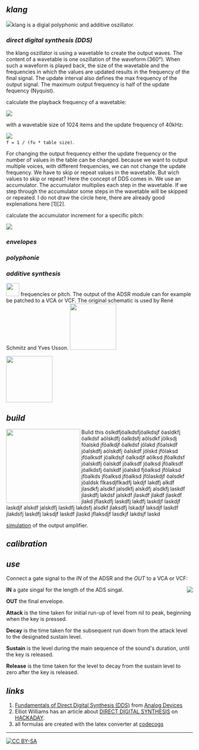 ## *klang*

<img src="http://latex.codecogs.com/gif.latex?klang"/>klang is a digial polyphonic and additive oszillator.


### *direct digital synthesis (DDS)*  ###

the klang oszillator is using a wavetable to create the output waves. The content of a wavetable is one oszillation of the waveform (360°). When such a waveform is played back, the size of the wavetable and the frequencies in which the values are updated results in the frequency of the final signal. The update interval also defines the max frequency of the output signal. The maximum output frequency is half of the update fequency (Nyquist). 

calculate the playback frequency of a wavetable:

<img src="http://latex.codecogs.com/gif.latex?f%20%3D%20%5Cfrac%7B1%7D%7Bt_%7Bint%7D*size_%7Btable%7D%7D"/><br/>


with a wavetable size of 1024 items and the update frequency of 40kHz:

<img src="http://latex.codecogs.com/gif.latex?f%20%3D%20%5Cfrac%7B1%7D%7B%5Cfrac%7B1%7D%7B40%27000%7D*1024%7D%20%3D%20390.625%20Hz"/><br/>
`f = 1 / (fu * table size)`. 


For changing the output frequency either the update frequency or the number of values in the table can be changed. because we want to output multiple voices, with different frequencies, we can not change the update frequency. We have to skip or repeat values in the wavetable. But wich values to skip or repeat? Here the concept of DDS comes in. We use an accumulator. The accumulator multiplies each step in the wavetable. If we step through the accumulator some steps in the wavetable will be skipped or repeated. I do not draw the circle here, there are already good explenations here [1][2].

calculate the accumulator increment for a specific pitch:

<img src="http://latex.codecogs.com/gif.latex?increment%20%3D%20%5Cfrac%7Bsize_%7Baccum%7D%20*%20f_%7Btone%7D%7D%7Bf_%7Bupdate%7D%7D"/><br/>

### *envelopes*  ###

### *polyphonie*  ###

### *additive synthesis*  ###





<a href="https://spielhuus.github.io/elektrophon/images/ADSR_panel.png"><img src="https://spielhuus.github.io/elektrophon/images/ADSR_panel_tmb.png" width="35px"></img></a>
frequencies or pitch. The output of the ADSR module can for example be patched to a VCA or VCF. The original schematic is
used by René Schmitz and Yves Usson. 
<a href="https://spielhuus.github.io/elektrophon/images/ADSR.svg"><img src="https://spielhuus.github.io/elektrophon/images/ADSR_tmb.jpg" width="125px"></img></a>

<a href="https://spielhuus.github.io/elektrophon/images/ADSR.png"><img src="https://spielhuus.github.io/elektrophon/images/ADSR_tmb.png" width="125px"></img></a>

## *build*

<a href="https://spielhuus.github.io/elektrophon/images/adsr-mount.jpg"><img width="200" align="left" src="https://spielhuus.github.io/elektrophon/images/adsr-mount_tmb.jpg"></a> Bulid this öslkdfjöalkdsfjöalkdsjf öasldkfj öalkdsf aölskdfj öalkdsfj aölsdkf jölksdj föalskd jföalkdjf öalkdsf jölakd jföalskdf jöalskdfj aölskdfj öalskdf jölskd jfölaksd jföalksdf jöalkdsjf öalksdjf aölksd jföalkdsf jöalskdfj öalskdf jöalksdf jöalksd jföalksdf jöalkdsfj öalskdf jöalskd fjöalksd jfölaksd jföalkds jföalksd jföalksd jfölaskdjf öalsdkf jöaldsk flkasdjflkadfj lakdjf lakdfj alkdf jlasdkfj alsdkf jalsdkfj alskdfj alsdkfj laskdf jlaskdfj lakdsf jalskdf jlaskdf jlakdf jlaskdf jlakd jflaskdfj laskdfj lakdfj laskdjf laskdjf laskdjf alskdf jalskdfj laskdfj lakdsfj alsdkf jlaksdfj lskadjf laksdjf laskdf jlakdsfj laskdfj laksdjf laskdf jlaskd jflaksdjf lasdkjf lakdsjf laskd

[simulation](https://www.falstad.com/circuit/circuitjs.html?cct=$+1+0.000005+10.20027730826997+50+5+43%0Aa+80+128+192+128+8+15+-15+1000000+1.6336739476078763+1.633663366336634+100000%0Aa+256+144+368+144+8+15+-15+1000000+-0.00003206316606787709+0+100000%0Ar+80+48+192+48+0+10000%0Ar+256+48+368+48+0+100000%0Ar+192+128+256+128+0+33000%0Ar+368+144+432+144+0+1000%0Ar+80+112+0+112+0+10000%0Ar+80+144+0+144+0+90000%0Ar+80+144+80+224+0+11000%0Ag+80+224+80+256+0%0Ag+256+160+256+192+0%0Aw+256+48+256+128+0%0Aw+368+48+368+144+0%0Aw+192+48+192+128+0%0Aw+80+48+80+112+0%0AR+0+144+-48+144+0+0+40+15+0+0+0.5%0AR+0+112+-64+112+0+1+40+3.2+3.2+0+0.5%0Ap+432+144+496+144+1+0%0Ao+17+64+0+4098+20+0.1+0+1%0Ao+16+64+0+4099+10+0.0015625+1+2+16+3%0A) of the output amplifier.



## *calibration*


## *use*

Connect a gate signal to the *IN* of the ADSR and the *OUT* to a VCA or VCF:

<a href="https://spielhuus.github.io/elektrophon/images/adsr-mount.jpg"><img align="right" src="https://upload.wikimedia.org/wikipedia/commons/thumb/e/ea/ADSR_parameter.svg/320px-ADSR_parameter.svg.png"></a>

**IN** a gate singal for the length of the ADS singal.

**OUT** the final envelope.

**Attack** is the time taken for initial run-up of level from nil to peak, beginning when the key is pressed.

**Decay** is the time taken for the subsequent run down from the attack level to the designated sustain level.

**Sustain** is the level during the main sequence of the sound's duration, until the key is released.

**Release** is the time taken for the level to decay from the sustain level to zero after the key is released.


## *links*

1) [Fundamentals of Direct Digital Synthesis (DDS)](https://www.analog.com/media/en/training-seminars/tutorials/MT-085.pdf) from [Analog Devices](https://www.analog.com/)
1) Elliot Williams has an article about [DIRECT DIGITAL SYNTHESIS](https://hackaday.com/2016/02/12/embed-with-elliot-audio-playback-with-direct-digital-synthesis/) on [HACKADAY](https://hackaday.com).
1) all formulas are created with the latex converter at [codecogs](http://latex.codecogs.com/)
---
[![CC BY-SA](https://licensebuttons.net/l/by-sa/3.0/88x31.png)](https://creativecommons.org/licenses/by-sa/4.0/)
